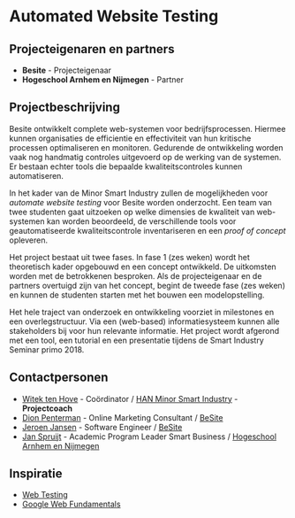 # Automated Website Testing

## Projecteigenaren en partners
+ **Besite** - Projecteigenaar
+ **Hogeschool Arnhem en Nijmegen** - Partner

## Projectbeschrijving
Besite ontwikkelt complete web-systemen voor bedrijfsprocessen. Hiermee kunnen organisaties de efficientie en effectiviteit van hun kritische processen optimaliseren en monitoren. Gedurende de ontwikkeling worden vaak nog handmatig controles uitgevoerd op de werking van de systemen. Er bestaan echter tools die bepaalde kwaliteitscontroles kunnen automatiseren.

In het kader van de Minor Smart Industry zullen de mogelijkheden voor *automate website testing* voor Besite worden onderzocht. Een team van twee studenten gaat uitzoeken op welke dimensies de kwaliteit van web-systemen kan worden beoordeeld, de verschillende tools voor geautomatiseerde kwaliteitscontrole inventariseren en een *proof of concept* opleveren. 

Het project bestaat uit twee fases. In fase 1 (zes weken) wordt het theoretisch kader opgebouwd en een concept ontwikkeld. De uitkomsten worden met de betrokkenen besproken. Als de projecteigenaar en de partners overtuigd zijn van het concept, begint de tweede fase (zes weken) en kunnen de studenten starten met het bouwen een modelopstelling.

Het hele traject van onderzoek en ontwikkeling voorziet in milestones en een overlegstructuur. Via een (web-based) informatiesysteem kunnen alle stakeholders bij voor hun relevante informatie. Het project wordt afgerond met een tool, een tutorial en een presentatie tijdens de Smart Industry Seminar primo 2018.


## Contactpersonen
+ [Witek ten Hove](https://www.linkedin.com/in/witektenhove/) - Coördinator / [HAN Minor Smart Industry](https://witusj.github.io/MinorSI/) - **Projectcoach** 
+ [Dion Penterman](linkedin.com/in/dionpenterman) - Online Marketing Consultant / [BeSite](https://www.besite.nl/)
+ [Jeroen Jansen](linkedin.com/in/jeroen-jansen-9453722) - Software Engineer / [BeSite](https://www.besite.nl/)
+ [Jan Spruijt](linkedin.com/in/janspruijt) - Academic Program Leader Smart Business / [Hogeschool Arnhem en Nijmegen](https://www.han.nl/)


## Inspiratie
+ [Web Testing](https://en.wikipedia.org/wiki/Web_testing)
+ [Google Web Fundamentals](https://developers.google.com/web/fundamentals/)

